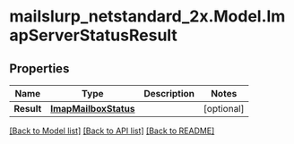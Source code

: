 # mailslurp_netstandard_2x.Model.ImapServerStatusResult

## Properties

Name | Type | Description | Notes
------------ | ------------- | ------------- | -------------
**Result** | [**ImapMailboxStatus**](ImapMailboxStatus) |  | [optional] 

[[Back to Model list]](../README#documentation-for-models) [[Back to API list]](../README#documentation-for-api-endpoints) [[Back to README]](../README)

